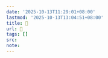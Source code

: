 ```yaml
---
date: '2025-10-13T11:29:01+08:00'
lastmod: '2025-10-13T13:04:51+08:00'
title: 󰟰
url: 󰟰
tags: []
src:
note:
---
```

